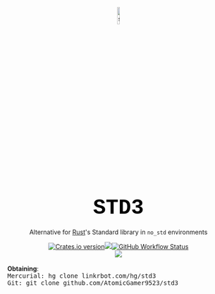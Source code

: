 <p align="center"><img src="https://www.api.linkrbot.com/cdn/std3.svg"alt="std3-logo"style="width:10%"/></p><h1 align="center"><b style="font-size:5vw;font-family:courier;color:black;align:center;">STD3</b></h1><p align="center"style="">Alternative for <a href="https://www.rust-lang.org/">Rust</a>'s Standard library in <code>no_std</code> environments</p><div align="center"><a href="https://crates.io/crates/std3"><img src="https://img.shields.io/crates/v/std3.svg?style=flat"alt="Crates.io version"/></a><a><img src="https://img.shields.io/crates/l/std3?label=License"></a><a href="https://www.github.linkrbot.com/std3"><img alt="GitHub Workflow Status" src="https://img.shields.io/github/workflow/status/AtomicGamer9523/std3/Page?label=Docs"></a><br><a href="https://rust-osdev.com/"><img src="https://img.shields.io/github/followers/atomicgamer9523?label=AtomicGamer9523%20(Me)&style=social"/></a></div><br><b>Obtaining</b>:<br><samp>Mercurial: </samp><kbd>hg clone linkrbot.com/hg/std3</kbd><br><samp>Git: </samp><kbd>git clone github.com/AtomicGamer9523/std3</kbd>
